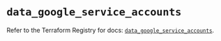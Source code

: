# `data_google_service_accounts`

Refer to the Terraform Registry for docs: [`data_google_service_accounts`](https://registry.terraform.io/providers/hashicorp/google/6.13.0/docs/data-sources/service_accounts).
